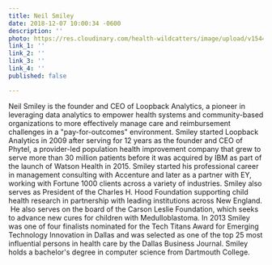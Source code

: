 ```yaml
---
title: Neil Smiley
date: 2018-12-07 10:00:34 -0600
description: ''
photo: https://res.cloudinary.com/health-wildcatters/image/upload/v1544198446/image.png
link_1: ''
link_2: ''
link_3: ''
link_4: ''
published: false

---
```

Neil Smiley is the founder and CEO of Loopback Analytics, a pioneer in leveraging data analytics to empower health systems and community-based organizations to more effectively manage care and reimbursement challenges in a "pay-for-outcomes" environment. Smiley started Loopback Analytics in 2009 after serving for 12 years as the founder and CEO of Phytel, a provider-led population health improvement company that grew to serve more than 30 million patients before it was acquired by IBM as part of the launch of Watson Health in 2015. Smiley started his professional career in management consulting with Accenture and later as a partner with EY, working with Fortune 1000 clients across a variety of industries. Smiley also serves as President of the Charles H. Hood Foundation supporting child health research in partnership with leading institutions across New England.  He also serves on the board of the Carson Leslie Foundation, which seeks to advance new cures for children with Medulloblastoma. In 2013 Smiley was one of four finalists nominated for the Tech Titans Award for Emerging Technology Innovation in Dallas and was selected as one of the top 25 most influential persons in health care by the Dallas Business Journal. Smiley holds a bachelor's degree in computer science from Dartmouth College.